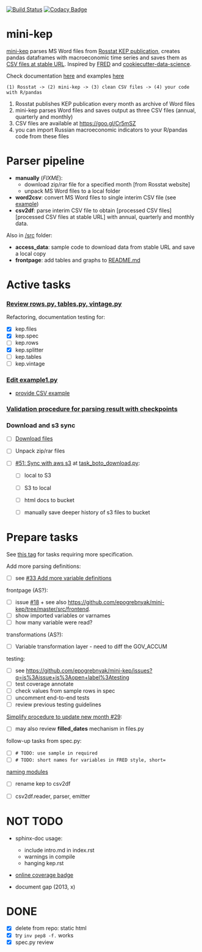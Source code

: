 [![Build Status](https://travis-ci.org/epogrebnyak/mini-kep.svg?branch=master)](https://travis-ci.org/epogrebnyak/mini-kep) 
[![Codacy Badge](https://api.codacy.com/project/badge/Grade/8a467743314641b4a22b66b327834367)](https://www.codacy.com/app/epogrebnyak/mini-kep?utm_source=github.com&amp;utm_medium=referral&amp;utm_content=epogrebnyak/mini-kep&amp;utm_campaign=Badge_Grade)

# mini-kep

[mini-kep] parses MS Word files from [Rosstat KEP publication][Rosstat], creates pandas dataframes with 
macroeconomic time series and saves them as [CSV files at stable URL][backend]. Inspired by [FRED](https://fred.stlouisfed.org/) and 
[cookiecutter-data-science](https://github.com/drivendata/cookiecutter-data-science). 

Check documentation [here](http://mini-kep-docs.s3-website-eu-west-1.amazonaws.com)
and examples [here](https://github.com/epogrebnyak/mini-kep/blob/dev/src/example1.py)

```
(1) Rosstat -> (2) mini-kep -> (3) clean CSV files -> (4) your code with R/pandas
```
1. Rosstat publishes KEP publication every month as archive of Word files
2. mini-kep parses Word files and saves output as three CSV files (annual, quarterly and monthly)
3. CSV files are available at <https://goo.gl/Cr5mSZ> 
4. you can import Russian macroeconomic indicators to your R/pandas code from these files  


Parser pipeline
===============

-   **manually** (*FIXME*):
    -   download zip/rar file for a specified month [from Rosstat website]
    -   unpack MS Word files to a local folder
-   **word2csv**: convert MS Word files to single interim CSV file (see [example])
-   **csv2df**: parse interim CSV file to obtain [processed CSV files][processed CSV files at stable URL] with annual, quarterly and monthly data.

Also in [/src] folder:

-   **access\_data**: sample code to download data from stable URL and save a local copy
-   **frontpage**: add tables and graphs to [README.md]

  [mini-kep]: https://github.com/epogrebnyak/mini-kep
  [Rosstat]: http://www.gks.ru/wps/wcm/connect/rosstat_main/rosstat/ru/statistics/publications/catalog/doc_1140080765391
  [backend]: https://github.com/epogrebnyak/mini-kep/tree/master/data/processed/latest
  [example]: https://github.com/epogrebnyak/mini-kep/blob/master/data/interim/2017/05/tab.csv
  [/src]: https://github.com/epogrebnyak/mini-kep/tree/master/src
  [README.md]: https://github.com/epogrebnyak/mini-kep/blob/master/VALUES.md

Active tasks 
============

### [Review rows.py, tables.py, vintage.py](https://github.com/epogrebnyak/mini-kep/issues/52)

Refactoring, documentation testing for:
- [x] kep.files 
- [x] kep.spec 
- [ ] kep.rows
- [x] kep.splitter
- [ ] kep.tables
- [ ] kep.vintage

### [Edit example1.py](https://github.com/epogrebnyak/mini-kep/issues/53)

- [provide CSV example](https://github.com/epogrebnyak/mini-kep/issues/9)

### [Validation procedure for parsing result with checkpoints](https://github.com/epogrebnyak/mini-kep/issues/50)

### Download and s3 sync

- [ ] [Download files](https://github.com/epogrebnyak/mini-kep/issues/30)

- [ ] Unpack zip/rar files 

- [ ] [#51: Sync with aws s3](https://github.com/epogrebnyak/mini-kep/issues/51)
  at [task_boto_download.py](https://github.com/epogrebnyak/mini-kep/blob/dev/todo_task_boto_s3_sync.py):
  - [ ] local to S3 
  - [ ] S3 to local 
  - [ ] html docs to bucket 
  - [ ] manually save deeper history of s3 files to bucket

  
Prepare tasks
=============

See [this tag](https://github.com/epogrebnyak/mini-kep/issues?q=is%3Aissue+is%3Aopen+label%3A%22edit+task+specification%22) for tasks requiring more specification. 

Add more parsing definitions:
  - [ ] see [#33 Add more variable definitions ](https://github.com/epogrebnyak/mini-kep/issues/33) 	
  
frontpage (AS?):
   - [ ] issue [#18](https://github.com/epogrebnyak/mini-kep/issues/18) + see also <https://github.com/epogrebnyak/mini-kep/tree/master/src/frontend>.
   - [ ] show imported variables or varnames
   - [ ] how many variable were read?

transformations (AS?):
  - [ ] Variable transformation layer - need to diff the GOV_ACCUM  
   
testing: 
  - [ ] see <https://github.com/epogrebnyak/mini-kep/issues?q=is%3Aissue+is%3Aopen+label%3Atesting>
  - [ ] test coverage annotate 
  - [ ] check values from sample rows in spec  
  - [ ] uncomment end-to-end tests
  - [ ] review previous testing guidelines    
   
[Simplify procedure to update new month #29](https://github.com/epogrebnyak/mini-kep/issues/29):
  - [ ] may also review **filled_dates** mechanism in files.py 
 
follow-up tasks from spec.py:
   - [ ] ```# TODO: use sample in required```
   - [ ] ```# TODO: short names for variables in FRED style, short=```
 
[naming modules](https://github.com/epogrebnyak/mini-kep/issues/35)
   - [ ] rename kep to csv2df
   - [ ] csv2df.reader, parser, emitter
   
   
NOT TODO
========

- sphinx-doc usage:
  - include intro.md in index.rst
  - warnings in compile
  - hanging kep.rst
  
- [online coverage badge](https://github.com/epogrebnyak/mini-kep/issues/23)

- document gap (2013, x)
  
DONE
====

- [x] delete from repo: static html
- [x] try ```inv pep8 -f.``` works
- [x] spec.py review
